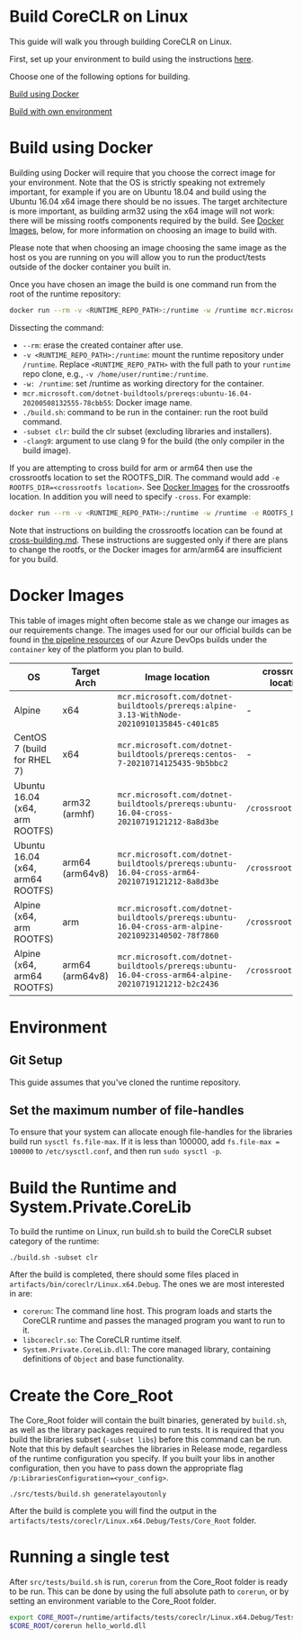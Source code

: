Build CoreCLR on Linux
======================

This guide will walk you through building CoreCLR on Linux.

First, set up your environment to build using the instructions [here](../../requirements/linux-requirements.md).

Choose one of the following options for building.

[Build using Docker](#Build-using-Docker)

[Build with own environment](#Environment)

Build using Docker
==================

Building using Docker will require that you choose the correct image for your environment. Note that the OS is strictly speaking not extremely important, for example if you are on Ubuntu 18.04 and build using the Ubuntu 16.04 x64 image there should be no issues. The target architecture is more important, as building arm32 using the x64 image will not work: there will be missing rootfs components required by the build. See [Docker Images](#Docker-Images), below, for more information on choosing an image to build with.

Please note that when choosing an image choosing the same image as the host os you are running on you will allow you to run the product/tests outside of the docker container you built in.

Once you have chosen an image the build is one command run from the root of the runtime repository:

```sh
docker run --rm -v <RUNTIME_REPO_PATH>:/runtime -w /runtime mcr.microsoft.com/dotnet-buildtools/prereqs:ubuntu-16.04-20200508132555-78cbb55 ./build.sh -subset clr -clang9
```

Dissecting the command:

- `--rm`: erase the created container after use.
- `-v <RUNTIME_REPO_PATH>:/runtime`: mount the runtime repository under `/runtime`. Replace `<RUNTIME_REPO_PATH>` with the full path to your `runtime` repo clone, e.g., `-v /home/user/runtime:/runtime`.
- `-w: /runtime`: set /runtime as working directory for the container.
- `mcr.microsoft.com/dotnet-buildtools/prereqs:ubuntu-16.04-20200508132555-78cbb55`: Docker image name.
- `./build.sh`: command to be run in the container: run the root build command.
- `-subset clr`: build the clr subset (excluding libraries and installers).
- `-clang9`: argument to use clang 9 for the build (the only compiler in the build image).

If you are attempting to cross build for arm or arm64 then use the crossrootfs location to set the ROOTFS_DIR. The command would add `-e ROOTFS_DIR=<crossrootfs location>`. See [Docker Images](#Docker-Images) for the crossrootfs location. In addition you will need to specify `-cross`. For example:

```sh
docker run --rm -v <RUNTIME_REPO_PATH>:/runtime -w /runtime -e ROOTFS_DIR=/crossrootfs/arm64 mcr.microsoft.com/dotnet-buildtools/prereqs:ubuntu-16.04-cross-arm64-20200508132638-b2c2436 ./build.sh -arch arm64 -subset clr -cross -clang9
```

Note that instructions on building the crossrootfs location can be found at [cross-building.md](cross-building.md). These instructions are suggested only if there are plans to change the rootfs, or the Docker images for arm/arm64 are insufficient for you build.

Docker Images
=============

This table of images might often become stale as we change our images as our requirements change. The images used for our our official builds can be found in [the pipeline resources](../../../../eng/pipelines/common/templates/pipeline-with-resources.yml) of our Azure DevOps builds under the `container` key of the platform you plan to build.

| OS                          | Target Arch     | Image location                                                                                       | crossrootfs location | Clang Version |
| --------------------------- | --------------- | ---------------------------------------------------------------------------------------------------- | -------------------- | ------------- |
| Alpine                      | x64             | `mcr.microsoft.com/dotnet-buildtools/prereqs:alpine-3.13-WithNode-20210910135845-c401c85`             | -                    | -clang5.0     |
| CentOS 7 (build for RHEL 7) | x64             | `mcr.microsoft.com/dotnet-buildtools/prereqs:centos-7-20210714125435-9b5bbc2`                        | -                    | -clang9       |
| Ubuntu 16.04 (x64, arm ROOTFS) | arm32 (armhf)   | `mcr.microsoft.com/dotnet-buildtools/prereqs:ubuntu-16.04-cross-20210719121212-8a8d3be`              | `/crossrootfs/arm`   | -clang9       |
| Ubuntu 16.04  (x64, arm64 ROOTFS) | arm64 (arm64v8) | `mcr.microsoft.com/dotnet-buildtools/prereqs:ubuntu-16.04-cross-arm64-20210719121212-8a8d3be`        | `/crossrootfs/arm64` | -clang9       |
| Alpine (x64, arm ROOTFS)    | arm             | `mcr.microsoft.com/dotnet-buildtools/prereqs:ubuntu-16.04-cross-arm-alpine-20210923140502-78f7860`   | `/crossrootfs/arm64` | -clang9       |
| Alpine (x64, arm64 ROOTFS)  | arm64 (arm64v8) | `mcr.microsoft.com/dotnet-buildtools/prereqs:ubuntu-16.04-cross-arm64-alpine-20210719121212-b2c2436` | `/crossrootfs/arm64` | -clang9       |

Environment
===========

Git Setup
---------

This guide assumes that you've cloned the runtime repository.

Set the maximum number of file-handles
--------------------------------------

To ensure that your system can allocate enough file-handles for the libraries build run `sysctl fs.file-max`. If it is less than 100000, add `fs.file-max = 100000` to `/etc/sysctl.conf`, and then run `sudo sysctl -p`.

Build the Runtime and System.Private.CoreLib
=============================================

To build the runtime on Linux, run build.sh to build the CoreCLR subset category of the runtime:

```
./build.sh -subset clr
```

After the build is completed, there should some files placed in `artifacts/bin/coreclr/Linux.x64.Debug`.  The ones we are most interested in are:

* `corerun`: The command line host.  This program loads and starts the CoreCLR runtime and passes the managed program you want to run to it.
* `libcoreclr.so`: The CoreCLR runtime itself.
* `System.Private.CoreLib.dll`: The core managed library, containing definitions of `Object` and base functionality.

Create the Core_Root
===================

The Core_Root folder will contain the built binaries, generated by `build.sh`, as well as the library packages required to run tests. It is required that you build
the libraries subset (`-subset libs`) before this command can be run. Note that this by default searches the libraries in Release mode, regardless of the runtime
configuration you specify. If you built your libs in another configuration, then you have to pass down the appropriate flag `/p:LibrariesConfiguration=<your_config>`.

```
./src/tests/build.sh generatelayoutonly
```

After the build is complete you will find the output in the `artifacts/tests/coreclr/Linux.x64.Debug/Tests/Core_Root` folder.

Running a single test
===================

After `src/tests/build.sh` is run, `corerun` from the Core_Root folder is ready to be run. This can be done by using the full absolute path to `corerun`, or by setting an environment variable to the Core_Root folder.

```sh
export CORE_ROOT=/runtime/artifacts/tests/coreclr/Linux.x64.Debug/Tests/Core_Root
$CORE_ROOT/corerun hello_world.dll
```
